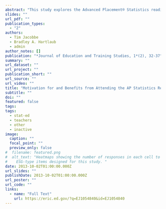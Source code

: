 ```yaml
---
abstract: "This study explores the Advanced Placement® Statistics reading as a source of professional development for teachers. The study was conducted to capture the motivation for and benefits from attending the collective grading. Research has shown that examining student work during professional development has implications for teaching. The premise of this study is that Advanced Placement readings are a context for examining the impact of collective grading of student work. The purpose of the study was to examine the motivation of and benefits for AP Statistics reading participants. The results suggest that analysis of student work may be a method to address teachers' preparation to teach statistics at the level expected by recent reform movements in the field of statistics education."
slides: ""
url_pdf: ""
publication_types:
  - "2"
authors:
  - Tim Jacobbe
  - Bradley A. Hartlaub
  - admin
author_notes: []
publication: "*Journal of Education and Training Studies, 1*(2), 32-37"
summary: ""
url_dataset: ""
url_project: ""
publication_short: ""
url_source: ""
url_video: ""
title: "Motivation for and Benefits from Attending the AP Statistics Reading"
subtitle: ""
doi: ""
featured: false
tags:
tags:
  - stat-ed
  - teachers
  - other
  - inactive
image:
  caption: ""
  focal_point: ""
  preview_only: false
#  filename: featured.png
#  alt_text: "Heatmaps showing the number of responses in each cell to the two
#    ESG-type items designed for this study. "
date: 2013-10-02T01:00:00.000Z
url_slides: ""
publishDate: 2013-10-02T01:00:00.000Z
url_poster: ""
url_code: ""
links:
  - name: "Full Text"
    url: https://eric.ed.gov/?q=EJ1054840&id=EJ1054840
---
```

